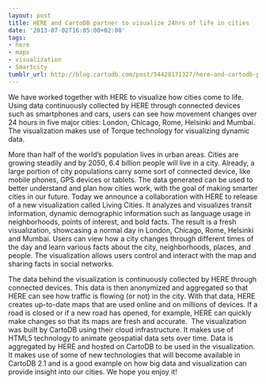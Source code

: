 ```yaml
---
layout: post
title: HERE and CartoDB partner to visualize 24hrs of life in cities
date: '2013-07-02T16:05:00+02:00'
tags:
- here
- maps
- visualization
- Smartcity
tumblr_url: http://blog.cartodb.com/post/54428171327/here-and-cartodb-partner-to-visualize-24hrs-of-life-in
---
```


We have worked together with HERE to visualize how cities come to life. Using data continuously collected by HERE through connected devices such as smartphones and cars, users can see how movement changes over 24 hours in five major cities: London, Chicago, Rome, Helsinki and Mumbai.
The visualization makes use of Torque technology for visualizing dynamic data.

More than half of the world’s population lives in urban areas. Cities are growing steadily and by 2050, 6.4 billion people will live in a city. Already, a large portion of city populations carry some sort of connected device, like mobile phones, GPS devices or tablets. The data generated can be used to better understand and plan how cities work, with the goal of making smarter cities in our future.
Today we announce a collaboration with HERE to release of a new visualization called Living Cities. It analyzes and visualizes transit information, dynamic demographic information such as language usage in neighborhoods, points of interest, and bold facts. The result is a fresh visualization, showcasing a normal day in London, Chicago, Rome, Helsinki and Mumbai. Users can view how a city changes through different times of the day and learn various facts about the city, neighborhoods, places, and people. The visualization allows users control and interact with the map and sharing facts in social networks.

The data behind the visualization is continuously collected by HERE through connected devices. This data is then anonymized and aggregated so that HERE can see how traffic is flowing (or not) in the city. With that data, HERE creates up-to-date maps that are used online and on millions of devices. If a road is closed or if a new road has opened, for example, HERE can quickly make changes so that its maps are fresh and accurate. 
The visualization was built by CartoDB using their cloud infrastructure. It makes use of HTML5 technology to animate geospatial data sets over time. Data is aggregated by HERE and hosted on CartoDB to be used in the visualization. It makes use of some of new technologies that will become available in CartoDB 2.1 and is a good example on how big data and visualization can provide insight into our cities.
We hope you enjoy it!

